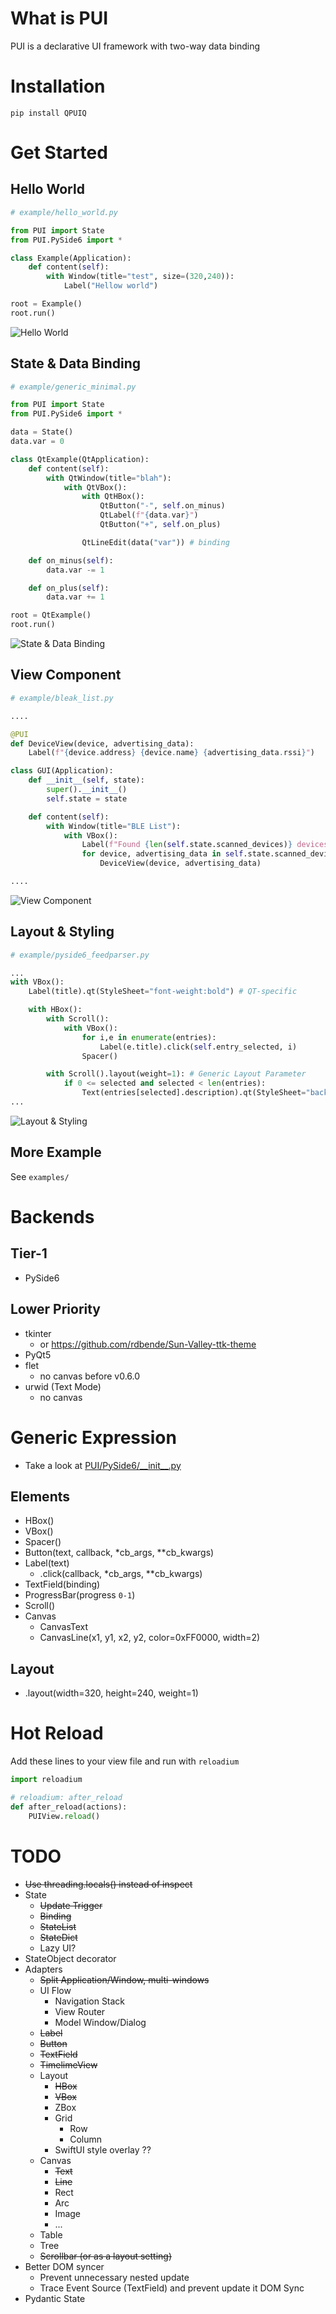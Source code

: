 # What is PUI
PUI is a declarative UI framework with two-way data binding

# Installation
```
pip install QPUIQ
```

# Get Started
## Hello World
```python
# example/hello_world.py

from PUI import State
from PUI.PySide6 import *

class Example(Application):
    def content(self):
        with Window(title="test", size=(320,240)):
            Label("Hellow world")

root = Example()
root.run()
```
![Hello World](https://github.com/buganini/PUI/raw/main/screenshots/hello_world.png)

## State & Data Binding
```python
# example/generic_minimal.py

from PUI import State
from PUI.PySide6 import *

data = State()
data.var = 0

class QtExample(QtApplication):
    def content(self):
        with QtWindow(title="blah"):
            with QtVBox():
                with QtHBox():
                    QtButton("-", self.on_minus)
                    QtLabel(f"{data.var}")
                    QtButton("+", self.on_plus)

                QtLineEdit(data("var")) # binding

    def on_minus(self):
        data.var -= 1

    def on_plus(self):
        data.var += 1

root = QtExample()
root.run()
```
![State & Data Binding](https://github.com/buganini/PUI/raw/main/screenshots/generic_minimal.png)

## View Component
```python
# example/bleak_list.py

....

@PUI
def DeviceView(device, advertising_data):
    Label(f"{device.address} {device.name} {advertising_data.rssi}")

class GUI(Application):
    def __init__(self, state):
        super().__init__()
        self.state = state

    def content(self):
        with Window(title="BLE List"):
            with VBox():
                Label(f"Found {len(self.state.scanned_devices)} devices")
                for device, advertising_data in self.state.scanned_devices:
                    DeviceView(device, advertising_data)

....
```
![View Component](https://github.com/buganini/PUI/raw/main/screenshots/bleak_list.png)

## Layout & Styling
```python
# example/pyside6_feedparser.py

...
with VBox():
    Label(title).qt(StyleSheet="font-weight:bold") # QT-specific

    with HBox():
        with Scroll():
            with VBox():
                for i,e in enumerate(entries):
                    Label(e.title).click(self.entry_selected, i)
                Spacer()

        with Scroll().layout(weight=1): # Generic Layout Parameter
            if 0 <= selected and selected < len(entries):
                Text(entries[selected].description).qt(StyleSheet="background-color:white; color:black") # QT-specific
...
```
![Layout & Styling](https://github.com/buganini/PUI/raw/main/screenshots/feed_parser.png)

## More Example
See `examples/`

# Backends
## Tier-1
* PySide6
## Lower Priority
* tkinter
    * or https://github.com/rdbende/Sun-Valley-ttk-theme
* PyQt5
* flet
    * no canvas before v0.6.0
* urwid (Text Mode)
    * no canvas

# Generic Expression
* Take a look at [PUI/PySide6/\_\_init__.py](https://github.com/buganini/PUI/blob/main/PUI/PySide6/__init__.py)
## Elements
* HBox()
* VBox()
* Spacer()
* Button(text, callback, *cb_args, **cb_kwargs)
* Label(text)
    * .click(callback, *cb_args, **cb_kwargs)
* TextField(binding)
* ProgressBar(progress `0-1`)
* Scroll()
* Canvas
    * CanvasText
    * CanvasLine(x1, y1, x2, y2, color=0xFF0000, width=2)
## Layout
* .layout(width=320, height=240, weight=1)

# Hot Reload
Add these lines to your view file and run with `reloadium`
```python
import reloadium

# reloadium: after_reload
def after_reload(actions):
    PUIView.reload()
```

# TODO
* ~~Use threading.locals() instead of inspect~~
* State
    * ~~Update Trigger~~
    * ~~Binding~~
    * ~~StateList~~
    * ~~StateDict~~
    * Lazy UI?
* StateObject decorator
* Adapters
    * ~~Split Application/Window, multi-windows~~
    * UI Flow
        * Navigation Stack
        * View Router
        * Model Window/Dialog
    * ~~Label~~
    * ~~Button~~
    * ~~TextField~~
    * ~~TimelimeView~~
    * Layout
        * ~~HBox~~
        * ~~VBox~~
        * ZBox
        * Grid
            * Row
            * Column
        * SwiftUI style overlay ??
    * Canvas
        * ~~Text~~
        * ~~Line~~
        * Rect
        * Arc
        * Image
        * ...
    * Table
    * Tree
    * ~~Scrollbar (or as a layout setting)~~
* Better DOM syncer
    * Prevent unnecessary nested update
    * Trace Event Source (TextField) and prevent update it DOM Sync
* Pydantic State
